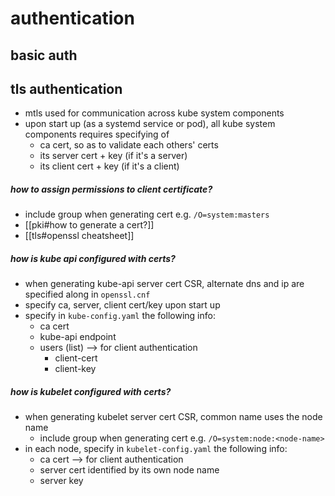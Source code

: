 # authentication
## basic auth


## tls authentication
- mtls used for communication across kube system components
- upon start up (as a systemd service or pod), all kube system components requires specifying of 
	- ca cert, so as to validate each others' certs 
	- its server cert + key (if it's a server)
	- its client cert + key (if it's a client)

##### how to assign permissions to client certificate?
- include group when generating cert e.g. `/O=system:masters`
- [[pki#how to generate a cert?]]
- [[tls#openssl cheatsheet]]

##### how is kube api configured with certs?
- when generating kube-api server cert CSR, alternate dns and ip are specified along in  `openssl.cnf` 
- specify ca, server, client cert/key upon start up
- specify in `kube-config.yaml` the following info:
	- ca cert
	- kube-api endpoint
	- users (list) --> for client authentication
		- client-cert
		- client-key

##### how is kubelet configured with certs?
- when generating kubelet server cert CSR, common name uses the node name
	- include group when generating cert e.g. `/O=system:node:<node-name>`
- in each node, specify in `kubelet-config.yaml` the following info:
	- ca cert --> for client authentication
	- server cert identified by its own node name
	- server key